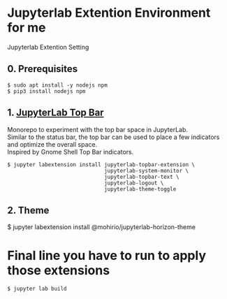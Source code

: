 # Jupyterlab Extention Environment for me

Jupyterlab Extention Setting 

## 0. Prerequisites
```
$ sudo apt install -y nodejs npm
$ pip3 install nodejs npm
```

## 1. [JupyterLab Top Bar](https://github.com/jtpio/jupyterlab-topbar)

Monorepo to experiment with the top bar space in JupyterLab.<br>
Similar to the status bar, the top bar can be used to place a few indicators and optimize the overall space.<br>
Inspired by Gnome Shell Top Bar indicators.

```
$ jupyter labextension install jupyterlab-topbar-extension \
                               jupyterlab-system-monitor \
                               jupyterlab-topbar-text \
                               jupyterlab-logout \
                               jupyterlab-theme-toggle
```
## 2. Theme
$ jupyter labextension install @mohirio/jupyterlab-horizon-theme










# Final line you have to run to apply those extensions
```
$ jupyter lab build
```
